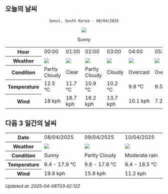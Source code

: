 ## 오늘의 날씨
<div align="center">

`Seoul, South Korea - 08/04/2025`

<img src="https://cdn.weatherapi.com/weather/64x64/day/113.png"/>

Sunny

</div>


<table>
    <tr>
        <th>Hour</th>
        <td>00:00</td><td>01:00</td><td>02:00</td><td>03:00</td><td>04:00</td><td>05:00</td><td>06:00</td><td>07:00</td><td>08:00</td><td>09:00</td><td>10:00</td><td>11:00</td><td>12:00</td><td>13:00</td><td>14:00</td><td>15:00</td><td>16:00</td><td>17:00</td><td>18:00</td><td>19:00</td><td>20:00</td><td>21:00</td><td>22:00</td><td>23:00</td>
    </tr>
    <tr>
        <th>Weather</th>
        <td><img src="https://cdn.weatherapi.com/weather/64x64/night/116.png"></img></td><td><img src="https://cdn.weatherapi.com/weather/64x64/night/113.png"></img></td><td><img src="https://cdn.weatherapi.com/weather/64x64/night/116.png"></img></td><td><img src="https://cdn.weatherapi.com/weather/64x64/night/119.png"></img></td><td><img src="https://cdn.weatherapi.com/weather/64x64/night/122.png"></img></td><td><img src="https://cdn.weatherapi.com/weather/64x64/night/122.png"></img></td><td><img src="https://cdn.weatherapi.com/weather/64x64/night/119.png"></img></td><td><img src="https://cdn.weatherapi.com/weather/64x64/day/116.png"></img></td><td><img src="https://cdn.weatherapi.com/weather/64x64/day/113.png"></img></td><td><img src="https://cdn.weatherapi.com/weather/64x64/day/113.png"></img></td><td><img src="https://cdn.weatherapi.com/weather/64x64/day/113.png"></img></td><td><img src="https://cdn.weatherapi.com/weather/64x64/day/113.png"></img></td><td><img src="https://cdn.weatherapi.com/weather/64x64/day/116.png"></img></td><td><img src="https://cdn.weatherapi.com/weather/64x64/day/113.png"></img></td><td><img src="https://cdn.weatherapi.com/weather/64x64/day/113.png"></img></td><td><img src="https://cdn.weatherapi.com/weather/64x64/day/113.png"></img></td><td><img src="https://cdn.weatherapi.com/weather/64x64/day/113.png"></img></td><td><img src="https://cdn.weatherapi.com/weather/64x64/day/113.png"></img></td><td><img src="https://cdn.weatherapi.com/weather/64x64/day/113.png"></img></td><td><img src="https://cdn.weatherapi.com/weather/64x64/day/113.png"></img></td><td><img src="https://cdn.weatherapi.com/weather/64x64/night/113.png"></img></td><td><img src="https://cdn.weatherapi.com/weather/64x64/night/113.png"></img></td><td><img src="https://cdn.weatherapi.com/weather/64x64/night/113.png"></img></td><td><img src="https://cdn.weatherapi.com/weather/64x64/night/113.png"></img></td>
    </tr>
    <tr>
        <th>Condition</th>
        <td width="200px">Partly Cloudy </td><td width="200px">Clear </td><td width="200px">Partly Cloudy </td><td width="200px">Cloudy </td><td width="200px">Overcast </td><td width="200px">Overcast </td><td width="200px">Cloudy </td><td width="200px">Partly Cloudy </td><td width="200px">Sunny</td><td width="200px">Sunny</td><td width="200px">Sunny</td><td width="200px">Sunny</td><td width="200px">Partly cloudy</td><td width="200px">Sunny</td><td width="200px">Sunny</td><td width="200px">Sunny</td><td width="200px">Sunny</td><td width="200px">Sunny</td><td width="200px">Sunny</td><td width="200px">Sunny</td><td width="200px">Clear </td><td width="200px">Clear </td><td width="200px">Clear </td><td width="200px">Clear </td>
    </tr>
    <tr>
        <th>Temperature</th>
        <td>12.5 °C</td><td>11.7 °C</td><td>10.9 °C</td><td>10.2 °C</td><td>9.8 °C</td><td>9.5 °C</td><td>9.4 °C</td><td>9.5 °C</td><td>10.2 °C</td><td>11.6 °C</td><td>13.5 °C</td><td>15.2 °C</td><td>16.1 °C</td><td>17.2 °C</td><td>17.8 °C</td><td>17.9 °C</td><td>17.8 °C</td><td>17.4 °C</td><td>16.7 °C</td><td>15.8 °C</td><td>14.8 °C</td><td>13.7 °C</td><td>13 °C</td><td>12.3 °C</td>
    </tr>
    <tr>
        <th>Wind</th>
        <td>18 kph</td><td>18.7 kph</td><td>16.2 kph</td><td>13.7 kph</td><td>10.1 kph</td><td>7.2 kph</td><td>5 kph</td><td>4.7 kph</td><td>4.7 kph</td><td>6.5 kph</td><td>10.8 kph</td><td>15.1 kph</td><td>18 kph</td><td>19.1 kph</td><td>19.8 kph</td><td>18 kph</td><td>16.9 kph</td><td>15.1 kph</td><td>11.5 kph</td><td>7.9 kph</td><td>7.9 kph</td><td>7.2 kph</td><td>7.6 kph</td><td>5.8 kph</td>
    </tr>
</table>


## 다음 3 일간의 날씨


<table>
    <tr>
        <th>Date</th>
        <td>08/04/2025</td><td>09/04/2025</td><td>10/04/2025</td>
    </tr>
    <tr>
        <th>Weather</th>
        <td><img src="https://cdn.weatherapi.com/weather/64x64/day/113.png"/></td><td><img src="https://cdn.weatherapi.com/weather/64x64/day/116.png"/></td><td><img src="https://cdn.weatherapi.com/weather/64x64/day/302.png"/></td>
    </tr>
    <tr>
        <th>Condition</th>
        <td width="200px">Sunny</td><td width="200px">Partly Cloudy </td><td width="200px">Moderate rain</td>
    </tr>
    <tr>
        <th>Temperature</th>
        <td>9.4 -  17.9 °C</td><td>9.6 -  17.6 °C</td><td>9.4 -  18.5 °C</td>
    </tr>
    <tr>
        <th>Wind</th>
        <td>19.8 kph</td><td>15.8 kph</td><td>11.2 kph</td>
    </tr>
</table>


*Updated at: 2025-04-08T03:42:12Z*
